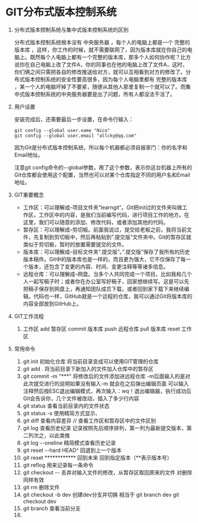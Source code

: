# GIT分布式版本控制系统

1. 分布式版本控制系统与集中式版本控制系统的区别

   分布式版本控制系统根本没有 中央服务器 ，每个人的电脑上都是一个 完整的版本库 ，这样，你工作的时候，就不需要联网了，因为版本库就在你自己的电脑上。既然每个人电脑上都有一个完整的版本库，那多个人如何协作呢？比方说你在自己电脑上改了文件A，你的同事也在他的电脑上改了文件A，这时，你们俩之间只需把各自的修改推送给对方，就可以互相看到对方的修改了。分布式版本控制系统的安全性要高很多，因为每个人电脑里都有 完整的版本库 ，某一个人的电脑坏掉了不要紧，随便从其他人那里复制一个就可以了。而集中式版本控制系统的中央服务器要是出了问题，所有人都没法干活了。

2. 用户设置

   安装完成后，还需要最后一步设置，在命令行输入：

   ```
   git config --global user.name "Nico"    
   git config --global user.email "allcky@qq.com"
   ```

   因为Git是分布式版本控制系统，所以每个机器都必须自报家门：你的名字和Email地址。

   注意git config命令的--global参数，用了这个参数，表示你这台机器上所有的Git仓库都会使用这个配置，当然也可以对某个仓库指定不同的用户名和Email地址。

3. GIT重要概念

   * 工作区：可以理解成–项目文件夹”learngit“。Git把init过的文件夹叫做工作区，工作区中的内容，是我们当前编写代码，进行项目工作的地方。在这里，我们可以随意的添加、修改代码，或者添加其他的代码。
   * 暂存区：可以理解成–剪切板。前面我说过，提交给老板之前，我将当前文件，先复制到剪切板中，然后再粘贴到”.提交版”文件夹中。Git的暂存区就类似于剪切板，暂时的放置需要提交的文件。
   * 版本库：可以理解成–目标文件夹”.提交版”。”.提交版”保存了我所有的历史版本稿件。Git中的版本库也是一样的，而且更为强大，它不仅保存了每一个版本，还包含了变更的内容、时间、变更注释等等诸多信息。
   * 远程仓库：可以理解成–网盘。当多个人共同完成一个项目，比如我和几个人一起写稿子时；或者你在办公室写好稿子，回家想继续写。这是可以先把稿子保存到网盘上，再通知团队成员下载，或者回到家下载下来继续编辑。代码也一样，GitHub就是一个远程的仓库，我可以通过Git将版本库的内容全部放到GitHub上。

4. GIT工作流程

   1. 工作区  add    暂存区   commit   版本库    push    远程仓库     pull    版本库   reset    工作区

5. 常用命令

   1. git init 初始化仓库   将当前目录变成可以使用GIT管理的仓库
   2. git add .  将当前目录下新加入的文件加入仓库中的暂存区
   3. git commit -m "***"   将修改后的文件添加进远程仓库  -m后面输入的是对此次提交进行的说明如果没有输入-m  就会在之后弹出编辑页面  可以输入注释然后按ESC退出编辑模式，再次输入：wq！退出编辑器，执行成功后Git会告诉你，几个文件被改动，插入了多少行内容
   4. git status  查看当前目录内的文件状态
   5. git status -s  使用精简方式显示、
   6. git diff  查看内容差异 // 查看工作区和暂存区中的文件区别
   7. git log 查看历史纪录  记录按照先后顺序排列，第一列为最新提交版本，第二列次之，以此类推
   8. git log --oneline 精简模式查看历史记录
   9. git reset --hard HEAD^  回退到上一个版本
   10. git reset ************  回到未来   回到指定版本（**表示版本号）
   11. git reflog 用来记录每一条命令
   12. git checkout -- <file> 丢弃对输入文件的修改，从暂存区取回原来的文件 对删除同样有效
   13. git rm <file> 删除文件
   14. git checkout -b dev  创建dev分支并切换  相当于  git branch dev  git checkout dev
   15. git branch 查看当前分支
   16. 

